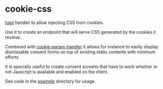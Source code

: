 # cookie-css

[hapi](https://github.com/hapijs/hapi) handler to allow injecting CSS from cookies.

Use it to create an endpoint that will serve CSS generated by the cookies it receive.

Combined with
[cookie-param-handler](https://github.com/distalog/cookie-param-handler)
it allows for instance to easily display dismissable consent forms on
top of existing static contents with minimum efforts.

It is specially useful to create consent screens that have to work
whether or not Jaascript is available and enabled on the client.

See code in the [example](example) directory for usage.

